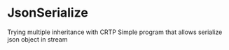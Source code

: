 # JsonSerialize
Trying multiple inheritance with CRTP
Simple program that allows serialize json object in stream
